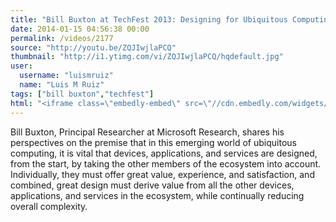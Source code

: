 ```yaml
---
title: "Bill Buxton at TechFest 2013: Designing for Ubiquitous Computing"
date: 2014-01-15 04:56:38 00:00
permalink: /videos/2177
source: "http://youtu.be/ZQJIwjlaPCQ"
thumbnail: "http://i1.ytimg.com/vi/ZQJIwjlaPCQ/hqdefault.jpg"
user:
  username: "luismruiz"
  name: "Luis M Ruiz"
tags: ["bill buxton","techfest"]
html: "<iframe class=\"embedly-embed\" src=\"//cdn.embedly.com/widgets/media.html?src=http%3A%2F%2Fwww.youtube.com%2Fembed%2FZQJIwjlaPCQ%3Fwmode%3Dtransparent%26feature%3Doembed&url=http%3A%2F%2Fwww.youtube.com%2Fwatch%3Fv%3DZQJIwjlaPCQ&image=http%3A%2F%2Fi1.ytimg.com%2Fvi%2FZQJIwjlaPCQ%2Fhqdefault.jpg&key=950020ba825211e1a0764040d3dc5c07&type=text%2Fhtml&schema=youtube\" width=\"854\" height=\"480\" scrolling=\"no\" frameborder=\"0\" allowfullscreen></iframe>"
---
```


Bill Buxton, Principal Researcher at Microsoft Research, shares his perspectives on the premise that in this emerging world of ubiquitous computing, it is vital that devices, applications, and services are designed, from the start, by taking the other members of the ecosystem into account. Individually, they must offer great value, experience, and satisfaction, and combined, great design must derive value from all the other devices, applications, and services in the ecosystem, while continually reducing overall complexity.